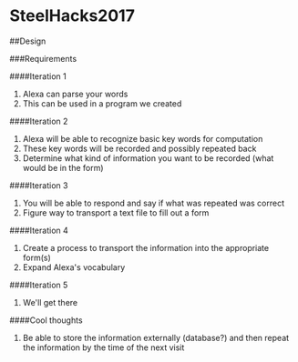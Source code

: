# SteelHacks2017

##Design

###Requirements

####Iteration 1
1. Alexa can parse your words
2. This can be used in a program we created

####Iteration 2
1. Alexa will be able to recognize basic key words for computation
2. These key words will be recorded and possibly repeated back
3. Determine what kind of information you want to be recorded (what would be in the form)

####Iteration 3
1. You will be able to respond and say if what was repeated was correct
2. Figure way to transport a text file to fill out a form

####Iteration 4
1. Create a process to transport the information into the appropriate form(s)
2. Expand Alexa's vocabulary

####Iteration 5
1. We'll get there


####Cool thoughts
1. Be able to store the information externally (database?) and then repeat the information by the time of the next visit

